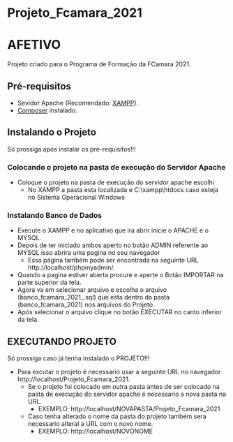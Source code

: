 # Projeto_Fcamara_2021
# AFETIVO

Projeto criado para o Programa de Formação da FCamara 2021.

## Pré-requisitos

- Sevidor Apache (Recomendado: [XAMPP](https://www.apachefriends.org/pt_br/index.html)).
- [Composer](https://getcomposer.org/) instalado.



## Instalando o Projeto

Só prossiga após instalar os pré-requisitos!!!



### Colocando o projeto na pasta de execução do Servidor Apache

- Coloque o projeto na pasta de execução do servidor apache escolhi 
  - No XAMPP a pasta esta localizada e C:\xampp\htdocs caso esteja no Sistema Operacional  Windows

### Instalando Banco de Dados

- Execute o XAMPP e no aplicativo que ira abrir inicie o APACHE e o MYSQL.
- Depois de ter iniciado ambos aperto no botão ADMIN referente ao MYSQL isso abrira uma pagina no seu navegador
  - Essa página também pode ser encontrada na seguinte URL http://localhost/phpmyadmin/.
- Quando a pagina estiver aberta procure e aperte o Botão IMPORTAR na parte superior da tela.
- Agora va em selecionar arquivo e escolha o arquivo (banco_fcamara_2021_.sql) que esta dentro da pasta (banco_fcamara_2021) nos arquivos do Projeto.
- Após selecionar o arquivo clique no botão EXECUTAR no canto inferior da tela.

## EXECUTANDO PROJETO

Só prossiga caso já tenha instalado o PROJETO!!!

- Para excutar o projeto é necessario usar a seguinte URL no navegador  http://localhost/Projeto_Fcamara_2021.
  - Se o projeto foi colocado em outra pasta antes de ser colocado na pasta de execução do servidor apache é necessario a nova pasta na URL. 
    - EXEMPLO: http://localhost/NOVAPASTA/Projeto_Fcamara_2021
  - Caso tenha alterado o nome da pasta do projeto também sera necessario alteral a URL com o novo nome. 
    - EXEMPLO: http://localhost/NOVONOME

